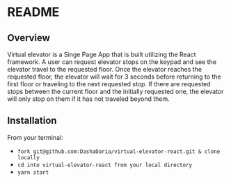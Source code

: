 # README

## Overview
Virtual elevator is a Singe Page App that is built utilizing the React framework. A user can request elevator stops on the keypad and see the elevator travel to the requested floor. Once the elevator reaches the requested floor, the elevator will wait for 3 seconds before returning to the first floor or traveling to the next requested stop. If there are requested stops between the current floor and the initially requested one, the elevator will only stop on them if it has not traveled beyond them.

## Installation

From your terminal:
* ```fork git@github.com:DashaDaria/virtual-elevator-react.git & clone locally```
* ```cd into virtual-elevator-react from your local directory```
* ```yarn start```
